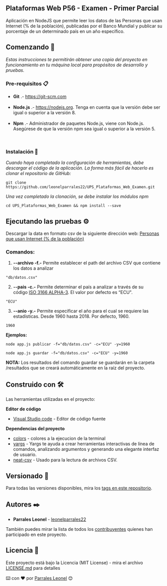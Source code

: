 ## Plataformas Web P56 - Examen - Primer Parcial 

Aplicación en NodeJS que permite leer los datos de las Personas que usan Internet (% de la población), publicadas por el Banco Mundial y publicar su porcentaje de un determinado país en un año específico.

## Comenzando 🚀

_Estas instrucciones te permitirán obtener una copia del proyecto en funcionamiento en tu máquina local para propósitos de desarrollo y pruebas._

### Pre-requisitos 📋

 * **Git** .- https://git-scm.com<br/><br/>
 * **Node.js** .- https://nodejs.org. Tenga en cuenta que la versión debe ser igual o superior a la versión 8.<br/><br/>
 * **Npm** .- Administrador de paquetes Node.js, viene con Node.js. Asegúrese de que la versión npm sea igual o superior a la versión 5.
<br/>
<!-- 
**Nota.-** Instalar la versión en linux 12.x
   ```
   sudo apt-get install curl
   curl -sLhttps://deb.nodesource.com/setup_12.x | sudo -E bash -
   sudo apt-get install nodejs
   ``` -->
   
 <!-- * **Windows**
 1. Instalar Visual Studio Code
    https://code.visualstudio.com/download
 2. Instalar node.js
    https://nodejs.org/es/
 3. Instalar la extensión del terminal en Visual Studio Code
    En Visual Studio Code, puede abrir una terminal integrada, inicialmente comenzando en la raíz de su espacio de trabajo. -->


### Instalación 🔧

_Cuando haya completado la configuración de herramientas, debe descargar el código de la aplicación. La forma más fácil de hacerlo es clonar el repositorio de GitHub:_

```
git clone https://github.com/leonelparrales22/UPS_Plataformas_Web_Examen.git
```

_Una vez completado la clonación, se debe instalar los módulos npm_

```
cd UPS_Plataformas_Web_Examen && npm install --save
```

## Ejecutando las pruebas ⚙️

Descargar la data en formato csv de la siguiente dirección web: [Personas que usan Internet (% de la población)](http://api.worldbank.org/v2/es/indicator/IT.CEL.SETS?downloadformat=csv)


### Comandos:

1. **--archivo -f.-** Permite establecer el path del archivo CSV que contiene los datos a analizar


```
"db/datos.csv" 
```

2. **--pais -c.-** Permite determinar el país a analizar a través de su código [ISO 3166 ALPHA-3](https://laendercode.net/es/3-letter-list.html). El valor por defecto es “ECU".

```
"ECU" 
```
3. **--anio -y.-** Permite especificar el año para el cual se requiere las estadísticas. Desde 1960 hasta 2018. Por defecto, 1960.
```
1960 
```


**Ejemplos:**
```
node app.js publicar -f="db/datos.csv" -c="ECU" -y=1960
```
```
node app.js guardar -f="db/datos.csv" -c="ECU" -y=1960
```

**NOTA:** Los resultados del comando guardar se guardarán en la carpeta /resultados que se creará automáticamente en la raíz del proyecto.



## Construido con 🛠️

Las herramientas utilizadas en el proyecto:

**Editor de código** 

* [Visual Studio code](https://code.visualstudio.com/) - Editor de código fuente

**Dependencias del proyecto** 
* [colors](https://www.npmjs.com/package/colors) - colores a la ejecucion de la terminal
* [yargs](https://www.npmjs.com/package/yargs) - Yargs te ayuda a crear herramientas interactivas de línea de comandos, analizando argumentos y generando una elegante interfaz de usuario.
* [neat-csv](https://www.npmjs.com/package/neat-csv) - Usado para la lectura de archivos CSV.

## Versionado 📌

Para todas las versiones disponibles, mira los [tags en este repositorio](https://github.com/leonelparrales22/UPS_Plataformas_Web_Examen/releases).

## Autores ✒️

* **Parrales Leonel** - [leonelparrales22](https://github.com/leonelparrales22)

También puedes mirar la lista de todos los [contribuyentes](https://github.com/karlaVane/Proyecto-VII-Node.JS/graphs/contributors) quíenes han participado en este proyecto. 

## Licencia 📄

Este proyecto está bajo la Licencia (MIT License) - mira el archivo [LICENSE.md](LICENSE.md) para detalles

⌨️ con ❤️ por [Parrales Leonel](https://github.com/leonelparrales22) 😊
